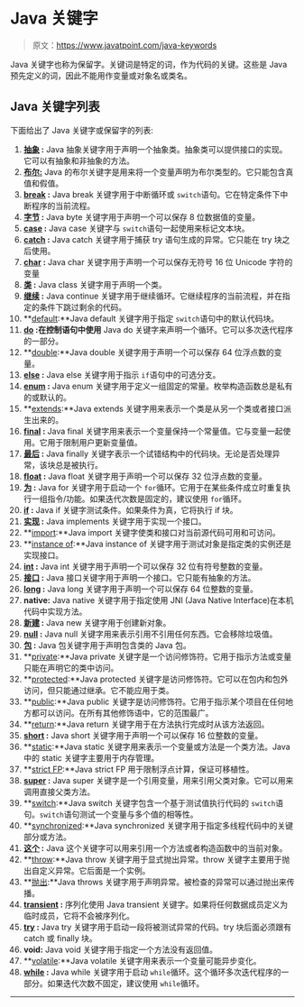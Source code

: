 # Java 关键字

> 原文：<https://www.javatpoint.com/java-keywords>

Java 关键字也称为保留字。关键词是特定的词，作为代码的关键。这些是 Java 预先定义的词，因此不能用作变量或对象名或类名。

## Java 关键字列表

下面给出了 Java 关键字或保留字的列表:

1.  **[抽象](abstract-keyword-in-java) :** Java 抽象关键字用于声明一个抽象类。抽象类可以提供接口的实现。它可以有抽象和非抽象的方法。
2.  **[布尔:](boolean-keyword-in-java)** Java 的布尔关键字是用来将一个变量声明为布尔类型的。它只能包含真值和假值。
3.  **[break](java-break) :** Java break 关键字用于中断循环或 `switch`语句。它在特定条件下中断程序的当前流程。
4.  **[字节](byte-keyword-in-java) :** Java byte 关键字用于声明一个可以保存 8 位数据值的变量。
5.  **[case](case-keyword-in-java) :** Java case 关键字与 `switch`语句一起使用来标记文本块。
6.  **[catch](try-catch-block) :** Java catch 关键字用于捕获 try 语句生成的异常。它只能在 try 块之后使用。
7.  **[char](char-keyword-in-java) :** Java char 关键字用于声明一个可以保存无符号 16 位 Unicode 字符的变量
8.  **[类](class-keyword-in-java) :** Java class 关键字用于声明一个类。
9.  **[继续](java-continue) :** Java continue 关键字用于继续循环。它继续程序的当前流程，并在指定的条件下跳过剩余的代码。
10.  **[default](default-keyword-in-java):**Java default 关键字用于指定 `switch`语句中的默认代码块。
11.  **[do](java-do-while-loop) :在控制语句中使用** Java do 关键字来声明一个循环。它可以多次迭代程序的一部分。
12.  **[double](double-keyword-in-java):**Java double 关键字用于声明一个可以保存 64 位浮点数的变量。
13.  **[else](java-if-else) :** Java else 关键字用于指示 `if`语句中的可选分支。
14.  **[enum](enum-in-java) :** Java enum 关键字用于定义一组固定的常量。枚举构造函数总是私有的或默认的。
15.  **[extends](inheritance-in-java):**Java extends 关键字用来表示一个类是从另一个类或者接口派生出来的。
16.  **[final](final-keyword) :** Java final 关键字用来表示一个变量保持一个常量值。它与变量一起使用。它用于限制用户更新变量值。
17.  **[最后](finally-block-in-exception-handling) :** Java finally 关键字表示一个试错结构中的代码块。无论是否处理异常，该块总是被执行。
18.  **[float](float-keyword-in-java) :** Java float 关键字用于声明一个可以保存 32 位浮点数的变量。
19.  **[为](java-for-loop) :** Java for 关键字用于启动一个 `for`循环。它用于在某些条件成立时重复执行一组指令/功能。如果迭代次数是固定的，建议使用 `for`循环。
20.  **[if](java-if-else) :** Java if 关键字测试条件。如果条件为真，它将执行 if 块。
21.  **[实现](interface-in-java) :** Java implements 关键字用于实现一个接口。
22.  **[import](package):**Java import 关键字使类和接口对当前源代码可用和可访问。
23.  **[instance of](downcasting-with-instanceof-operator):**Java instance of 关键字用于测试对象是指定类的实例还是实现接口。
24.  **[int](int-keyword-in-java) :** Java int 关键字用于声明一个可以保存 32 位有符号整数的变量。
25.  **[接口](interface-in-java) :** Java 接口关键字用于声明一个接口。它只能有抽象的方法。
26.  **[long](long-keyword-in-java) :** Java long 关键字用于声明一个可以保存 64 位整数的变量。
27.  **native:** Java native 关键字用于指定使用 JNI (Java Native Interface)在本机代码中实现方法。
28.  **[新建](new-keyword-in-java) :** Java new 关键字用于创建新对象。
29.  **[null](null-keyword-in-java) :** Java null 关键字用来表示引用不引用任何东西。它会移除垃圾值。
30.  **[包](package) :** Java 包关键字用于声明包含类的 Java 包。
31.  **[private](private-keyword-in-java):**Java private 关键字是一个访问修饰符。它用于指示方法或变量只能在声明它的类中访问。
32.  **[protected](protected-keyword-in-java):**Java protected 关键字是访问修饰符。它可以在包内和包外访问，但只能通过继承。它不能应用于类。
33.  **[public](public-keyword-in-java):**Java public 关键字是访问修饰符。它用于指示某个项目在任何地方都可以访问。在所有其他修饰语中，它的范围最广。
34.  **[return](return-keyword-in-java):**Java return 关键字用于在方法执行完成时从该方法返回。
35.  **[short](short-keyword-in-java) :** Java short 关键字用于声明一个可以保存 16 位整数的变量。
36.  **[static](static-keyword-in-java):**Java static 关键字用来表示一个变量或方法是一个类方法。Java 中的 static 关键字主要用于内存管理。
37.  **[strict FP](strictfp-keyword):**Java strict FP 用于限制浮点计算，保证可移植性。
38.  **[super](super-keyword) :** Java super 关键字是一个引用变量，用来引用父类对象。它可以用来调用直接父类方法。
39.  **[switch](java-switch):**Java switch 关键字包含一个基于测试值执行代码的 `switch`语句。`switch`语句测试一个变量与多个值的相等性。
40.  **[synchronized](synchronization-in-java):**Java synchronized 关键字用于指定多线程代码中的关键部分或方法。
41.  **[这个](this-keyword) :** Java 这个关键字可以用来引用一个方法或者构造函数中的当前对象。
42.  **[throw](throw-keyword):**Java throw 关键字用于显式抛出异常。throw 关键字主要用于抛出自定义异常。它后面是一个实例。
43.  **[抛出](throws-keyword-and-difference-between-throw-and-throws):**Java throws 关键字用于声明异常。被检查的异常可以通过抛出来传播。
44.  **[transient](transient-keyword) :** 序列化使用 Java transient 关键字。如果将任何数据成员定义为临时成员，它将不会被序列化。
45.  **[try](try-catch-block) :** Java try 关键字用于启动一段将被测试异常的代码。try 块后面必须跟有 catch 或 finally 块。
46.  **void:** Java void 关键字用于指定一个方法没有返回值。
47.  **[volatile](volatile-keyword-in-java):**Java volatile 关键字用来表示一个变量可能异步变化。
48.  **[while](java-while-loop) :** Java while 关键字用于启动 `while`循环。这个循环多次迭代程序的一部分。如果迭代次数不固定，建议使用 `while`循环。

* * *